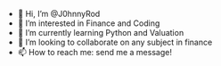 - 👋 Hi, I’m @J0hnnyRod
- 👀 I’m interested in Finance and Coding
- 🌱 I’m currently learning Python and Valuation
- 💞️ I’m looking to collaborate on any subject in finance
- 📫 How to reach me: send me a message!

<!---
J0hnnyRod/J0hnnyRod is a ✨ special ✨ repository because its `README.md` (this file) appears on your GitHub profile.
You can click the Preview link to take a look at your changes.
--->
